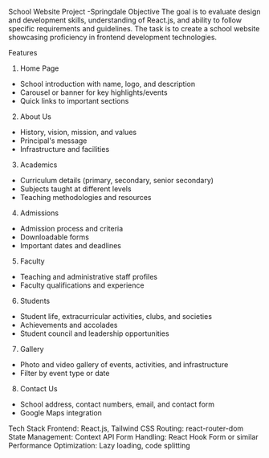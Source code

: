 School Website Project -Springdale
Objective
The goal is to evaluate design and development skills, understanding of React.js, and ability to follow specific requirements and guidelines. The task is to create a school website showcasing proficiency in frontend development technologies.

Features
1. Home Page
- School introduction with name, logo, and description
- Carousel or banner for key highlights/events
- Quick links to important sections
2. About Us
- History, vision, mission, and values
- Principal's message
- Infrastructure and facilities
3. Academics
- Curriculum details (primary, secondary, senior secondary)
- Subjects taught at different levels
- Teaching methodologies and resources
4. Admissions
- Admission process and criteria
- Downloadable forms
- Important dates and deadlines
5. Faculty
- Teaching and administrative staff profiles
- Faculty qualifications and experience
6. Students
- Student life, extracurricular activities, clubs, and societies
- Achievements and accolades
- Student council and leadership opportunities
7. Gallery
- Photo and video gallery of events, activities, and infrastructure
- Filter by event type or date
8. Contact Us
- School address, contact numbers, email, and contact form
- Google Maps integration

Tech Stack
Frontend: React.js, Tailwind CSS
Routing: react-router-dom
State Management: Context API
Form Handling: React Hook Form or similar
Performance Optimization: Lazy loading, code splitting
